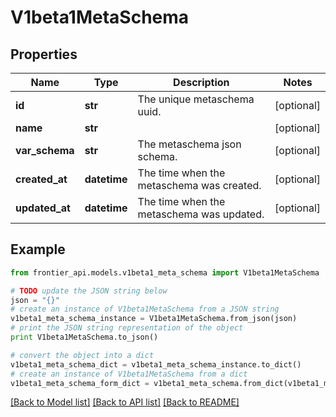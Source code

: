 # V1beta1MetaSchema


## Properties
Name | Type | Description | Notes
------------ | ------------- | ------------- | -------------
**id** | **str** | The unique metaschema uuid. | [optional] 
**name** | **str** |  | [optional] 
**var_schema** | **str** | The metaschema json schema. | [optional] 
**created_at** | **datetime** | The time when the metaschema was created. | [optional] 
**updated_at** | **datetime** | The time when the metaschema was updated. | [optional] 

## Example

```python
from frontier_api.models.v1beta1_meta_schema import V1beta1MetaSchema

# TODO update the JSON string below
json = "{}"
# create an instance of V1beta1MetaSchema from a JSON string
v1beta1_meta_schema_instance = V1beta1MetaSchema.from_json(json)
# print the JSON string representation of the object
print V1beta1MetaSchema.to_json()

# convert the object into a dict
v1beta1_meta_schema_dict = v1beta1_meta_schema_instance.to_dict()
# create an instance of V1beta1MetaSchema from a dict
v1beta1_meta_schema_form_dict = v1beta1_meta_schema.from_dict(v1beta1_meta_schema_dict)
```
[[Back to Model list]](../README.md#documentation-for-models) [[Back to API list]](../README.md#documentation-for-api-endpoints) [[Back to README]](../README.md)


